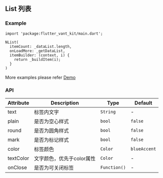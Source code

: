 ## List 列表

### Example

```
import 'package:flutter_vant_kit/main.dart';

NList(
  itemCount: _dataList.length,
  onLoadMore: _getDataList,
  itemBuilder: (context, i) {
    return _buildItem(i);
  }
)
```

More examples please refer [Demo](https://github.com/benjaken/flutter_vant_kit/blob/master/example/lib/routes/demoList.dart)

### API

| Attribute | Description | Type | Default |
| ------------ | ------------ | ------------ | ------------ |
| text | 标签内文字 | `String` | - |
| plain | 是否为空心样式 | `bool` | `false` |
| round | 是否为圆角样式 | `bool` | `false` |
| mark | 是否为标记样式 | `bool` | `false` |
| color | 标签颜色 | `Color` | `blueAccent` |
| textColor | 文字颜色，优先于color属性 | `Color` | - |
| onClose | 是否为可关闭标签 | `Function()` | - |
